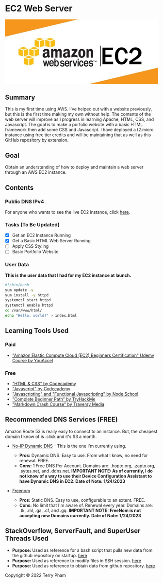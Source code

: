 # EC2 Web Server
![EC2 Logo Banner](resources/EC2.jpg)
## Summary
This is my first time using AWS. I've helped out with a website previously, but this is the first time making my own without help. The contents of the web server will improve as I progress in learning Apache, HTML, CSS, and Javascript. The goal is to make a porfolio website with a basic HTML framework then add some CSS and Javascript. I have deployed a t2.micro instance using free tier credits and will be maintaining that as well as this GitHub repository by extension.

## Goal
Obtain an understanding of how to deploy and maintain a web server through an AWS EC2 instance.

## Contents

### Public DNS IPv4

For anyone who wants to see the live EC2 instance, click [here](http://tpham19.ddns.net).

### Tasks (To Be Updated)
* [x] Get an EC2 Instance Running
* [x] Get a Basic HTML Web Server Running
* [ ] Apply CSS Styling
* [ ] Basic Portfolio Website

### User Data
**This is the user data that I had for my EC2 instance at launch.**
```bash
#!/bin/bash
yum update -y
yum install -y httpd
systemctl start httpd
systemctl enable httpd
cd /var/www/html/
echo "Hello, world!" > index.html
```

## Learning Tools Used
### Paid
* ["Amazon Elastic Compute Cloud (EC2) Beginners Certification" Udemy Course by YouAccel](https://www.udemy.com/share/105nzg3@LMUCniwnz79Iz1TTyOcdvDsecSxWE71Oh-1MaSo5RD51toyK8gsXayz2LP08fpTi/)
### Free
* ["HTML & CSS" by Codecademy](https://www.codecademy.com/catalog/language/html-css)
* ["Javascript" by Codecademy](https://www.codecademy.com/catalog/language/javascript)
* ["Javascripting" and "Functional Javascripting" by Node School](https://nodeschool.io/)
* ["Complete Beginner Path" by TryHackMe](https://tryhackme.com/)
* ["Markdown Crash Course" by Traversy Media](https://www.youtube.com/watch?v=HUBNt18RFbo)

## Recommended DNS Services (FREE)
Amazon Route 53 is really easy to connect to an instance. But, the cheapest domain I know of is .click and it's $3 a month.

* [No-IP Dynamic DNS](https://www.noip.com/) - This is the one I'm currently using.
    * **Pros:** Dynamic DNS. Easy to use. From what I know, no need for renewal. FREE.
    * **Cons:** 1 Free DNS Per Account. Domains are: .hopto.org, .zapto.org, .sytes.net, and .ddns.net. **IMPORTANT NOTE: As of currently, I do not know of a way to use their Device Configuration Assistant to have Dynamic DNS in EC2. Date of Note: 1/24/2023**

* [Freenom](https://www.freenom.com/)
    * **Pros:** Static DNS. Easy to use, configurable to an extent. FREE.
    * **Cons:** No limit that I'm aware of. Renewal every year. Domains are: .tk, .ml, .ga, .cf, and .gq.
**IMPORTANT NOTE: FreeNom is not accepting new Domains currently. Date of Note: 1/24/2023**

## StackOverflow, ServerFault, and SuperUser Threads Used
* **Purpose:** Used as reference for a bash script that pulls new data from the github repository on startup. [here](https://stackoverflow.com/questions/60072643/how-to-automatically-start-execute-and-stop-ec2)
* **Purpose:** Used as reference to modify files in SSH session. [here](https://superuser.com/questions/694450/using-vim-to-force-edit-a-file-when-you-opened-without-permissions)
* **Purpose:** Used as reference to obtain data from github repository. [here](https://serverfault.com/questions/166874/how-do-i-get-curl-to-save-a-file-to-a-specified-directory)

Copyright © 2022 Terry Pham
